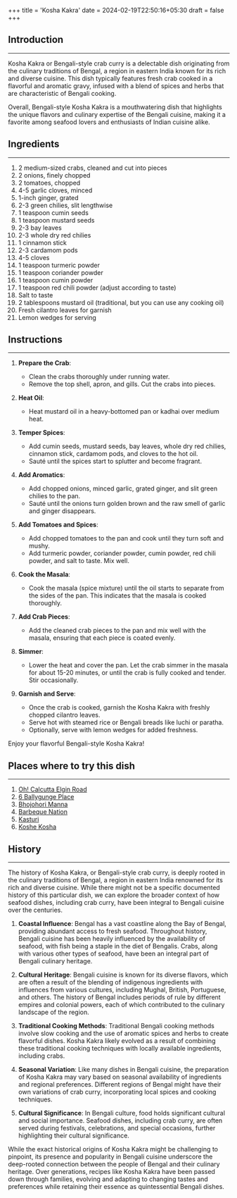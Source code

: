 +++
title = 'Kosha Kakra'
date = 2024-02-19T22:50:16+05:30
draft = false
+++

## Introduction

---

Kosha Kakra or Bengali-style crab curry is a delectable dish originating from the culinary traditions of Bengal, a region in eastern India known for its rich and diverse cuisine. This dish typically features fresh crab cooked in a flavorful and aromatic gravy, infused with a blend of spices and herbs that are characteristic of Bengali cooking.

Overall, Bengali-style Kosha Kakra is a mouthwatering dish that highlights the unique flavors and culinary expertise of the Bengali cuisine, making it a favorite among seafood lovers and enthusiasts of Indian cuisine alike.

## Ingredients

---

1. 2 medium-sized crabs, cleaned and cut into pieces
2. 2 onions, finely chopped
3. 2 tomatoes, chopped
4. 4-5 garlic cloves, minced
5. 1-inch ginger, grated
6. 2-3 green chilies, slit lengthwise
7. 1 teaspoon cumin seeds
8. 1 teaspoon mustard seeds
9. 2-3 bay leaves
10. 2-3 whole dry red chilies
11. 1 cinnamon stick
12. 2-3 cardamom pods
13. 4-5 cloves
14. 1 teaspoon turmeric powder
15. 1 teaspoon coriander powder
16. 1 teaspoon cumin powder
17. 1 teaspoon red chili powder (adjust according to taste)
18. Salt to taste
19. 2 tablespoons mustard oil (traditional, but you can use any cooking oil)
20. Fresh cilantro leaves for garnish
21. Lemon wedges for serving

## Instructions

---

1. **Prepare the Crab**:

   - Clean the crabs thoroughly under running water.
   - Remove the top shell, apron, and gills. Cut the crabs into pieces.

2. **Heat Oil**:

   - Heat mustard oil in a heavy-bottomed pan or kadhai over medium heat.

3. **Temper Spices**:

   - Add cumin seeds, mustard seeds, bay leaves, whole dry red chilies, cinnamon stick, cardamom pods, and cloves to the hot oil.
   - Sauté until the spices start to splutter and become fragrant.

4. **Add Aromatics**:

   - Add chopped onions, minced garlic, grated ginger, and slit green chilies to the pan.
   - Sauté until the onions turn golden brown and the raw smell of garlic and ginger disappears.

5. **Add Tomatoes and Spices**:

   - Add chopped tomatoes to the pan and cook until they turn soft and mushy.
   - Add turmeric powder, coriander powder, cumin powder, red chili powder, and salt to taste. Mix well.

6. **Cook the Masala**:

   - Cook the masala (spice mixture) until the oil starts to separate from the sides of the pan. This indicates that the masala is cooked thoroughly.

7. **Add Crab Pieces**:

   - Add the cleaned crab pieces to the pan and mix well with the masala, ensuring that each piece is coated evenly.

8. **Simmer**:

   - Lower the heat and cover the pan. Let the crab simmer in the masala for about 15-20 minutes, or until the crab is fully cooked and tender. Stir occasionally.

9. **Garnish and Serve**:
   - Once the crab is cooked, garnish the Kosha Kakra with freshly chopped cilantro leaves.
   - Serve hot with steamed rice or Bengali breads like luchi or paratha.
   - Optionally, serve with lemon wedges for added freshness.

Enjoy your flavorful Bengali-style Kosha Kakra!

## Places where to try this dish

---

1. [Oh! Calcutta Elgin Road](https://maps.app.goo.gl/M6ky7vSSNZSY45to8)
2. [6 Ballygunge Place](https://maps.app.goo.gl/Y3YqagaTTHaV2G3L6)
3. [Bhojohori Manna](https://maps.app.goo.gl/14BaWixN25PGZ7t69)
4. [Barbeque Nation](https://maps.app.goo.gl/j61agC38vnbMHsoE7)
5. [Kasturi](https://maps.app.goo.gl/Gye4S2HAeB4YZ8cP9)
6. [Koshe Kosha](https://maps.app.goo.gl/suq6DEYS5sEWpxQt5)

## History

---

The history of Kosha Kakra, or Bengali-style crab curry, is deeply rooted in the culinary traditions of Bengal, a region in eastern India renowned for its rich and diverse cuisine. While there might not be a specific documented history of this particular dish, we can explore the broader context of how seafood dishes, including crab curry, have been integral to Bengali cuisine over the centuries.

1. **Coastal Influence**:
   Bengal has a vast coastline along the Bay of Bengal, providing abundant access to fresh seafood. Throughout history, Bengali cuisine has been heavily influenced by the availability of seafood, with fish being a staple in the diet of Bengalis. Crabs, along with various other types of seafood, have been an integral part of Bengali culinary heritage.

2. **Cultural Heritage**:
   Bengali cuisine is known for its diverse flavors, which are often a result of the blending of indigenous ingredients with influences from various cultures, including Mughal, British, Portuguese, and others. The history of Bengal includes periods of rule by different empires and colonial powers, each of which contributed to the culinary landscape of the region.

3. **Traditional Cooking Methods**:
   Traditional Bengali cooking methods involve slow cooking and the use of aromatic spices and herbs to create flavorful dishes. Kosha Kakra likely evolved as a result of combining these traditional cooking techniques with locally available ingredients, including crabs.

4. **Seasonal Variation**:
   Like many dishes in Bengali cuisine, the preparation of Kosha Kakra may vary based on seasonal availability of ingredients and regional preferences. Different regions of Bengal might have their own variations of crab curry, incorporating local spices and cooking techniques.

5. **Cultural Significance**:
   In Bengali culture, food holds significant cultural and social importance. Seafood dishes, including crab curry, are often served during festivals, celebrations, and special occasions, further highlighting their cultural significance.

While the exact historical origins of Kosha Kakra might be challenging to pinpoint, its presence and popularity in Bengali cuisine underscore the deep-rooted connection between the people of Bengal and their culinary heritage. Over generations, recipes like Kosha Kakra have been passed down through families, evolving and adapting to changing tastes and preferences while retaining their essence as quintessential Bengali dishes.
